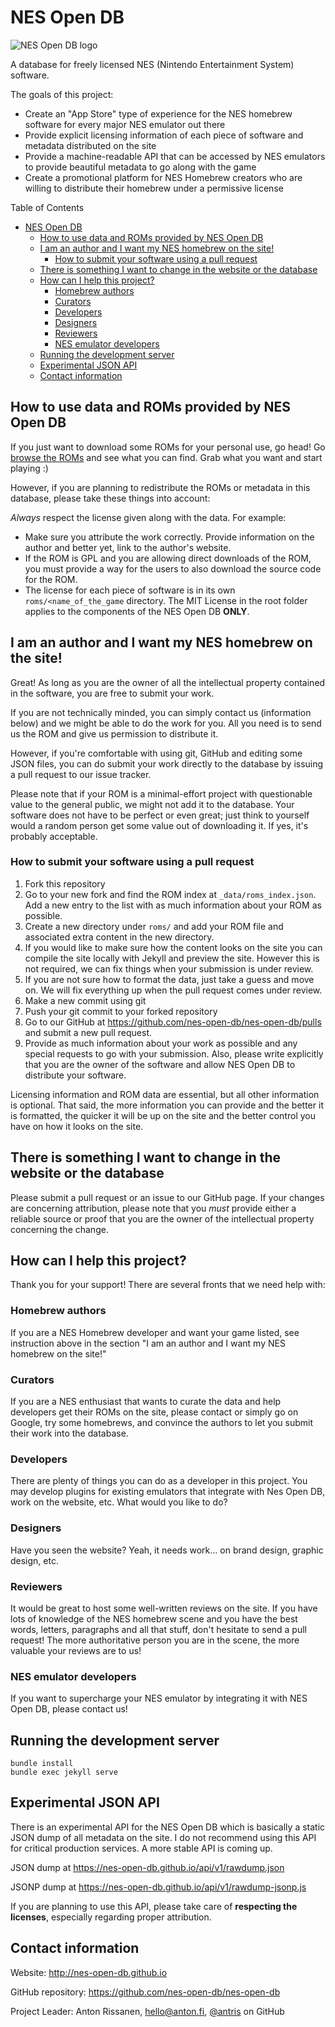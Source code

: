 # NES Open DB

![NES Open DB logo](https://nes-open-db.github.io/logo_animated.gif)

A database for freely licensed NES (Nintendo Entertainment System) software.

The goals of this project:

* Create an "App Store" type of experience for the NES homebrew software for every major NES emulator out there
* Provide explicit licensing information of each piece of software and metadata distributed on the site
* Provide a machine-readable API that can be accessed by NES emulators to provide beautiful metadata to go along with the game
* Create a promotional platform for NES Homebrew creators who are willing to distribute their homebrew under a permissive license

Table of Contents

   * [NES Open DB](#nes-open-db)
      * [How to use data and ROMs provided by NES Open DB](#how-to-use-data-and-roms-provided-by-nes-open-db)
      * [I am an author and I want my NES homebrew on the site!](#i-am-an-author-and-i-want-my-nes-homebrew-on-the-site)
         * [How to submit your software using a pull request](#how-to-submit-your-software-using-a-pull-request)
      * [There is something I want to change in the website or the database](#there-is-something-i-want-to-change-in-the-website-or-the-database)
      * [How can I help this project?](#how-can-i-help-this-project)
         * [Homebrew authors](#homebrew-authors)
         * [Curators](#curators)
         * [Developers](#developers)
         * [Designers](#designers)
         * [Reviewers](#reviewers)
         * [NES emulator developers](#nes-emulator-developers)
      * [Running the development server](#running-the-development-server)
      * [Experimental JSON API](#experimental-json-api)
      * [Contact information](#contact-information)

## How to use data and ROMs provided by NES Open DB

If you just want to download some ROMs for your personal use, go head! Go [browse the ROMs](https://nes-open-db.github.io/roms) and see what you can find. Grab what you want and start playing :)

However, if you are planning to redistribute the ROMs or metadata in this database, please take these things into account:

*Always* respect the license given along with the data. For example:

* Make sure you attribute the work correctly. Provide information on the author and better yet, link to the author's website.
* If the ROM is GPL and you are allowing direct downloads of the ROM, you must provide a way for the users to also download the source code for the ROM.
* The license for each piece of software is in its own `roms/<name_of_the_game` directory. The MIT License in the root folder applies to the components of the NES Open DB **ONLY**.

## I am an author and I want my NES homebrew on the site!

Great! As long as you are the owner of all the intellectual property contained in the software, you are free to submit your work.

If you are not technically minded, you can simply contact us (information below) and we might be able to do the work for you. All you need is to send us the ROM and give us permission to distribute it.

However, if you're comfortable with using git, GitHub and editing some JSON files, you can do submit your work directly to the database by issuing a pull request to our issue tracker.

Please note that if your ROM is a minimal-effort project with questionable value to the general public, we might
not add it to the database. Your software does not have to be perfect or even great; just think to yourself
would a random person get some value out of downloading it. If yes, it's probably acceptable.

### How to submit your software using a pull request

1. Fork this repository
2. Go to your new fork and find the ROM index at `_data/roms_index.json`. Add a new entry to the list with as much information about your ROM as possible.
3. Create a new directory under `roms/` and add your ROM file and associated extra content in the new directory.
4. If you would like to make sure how the content looks on the site you can compile the site locally with Jekyll and preview the site. However this is not required, we can fix things when your submission is under review.
5. If you are not sure how to format the data, just take a guess and move on. We will fix everything up when the pull request comes under review.
6. Make a new commit using git
7. Push your git commit to your forked repository
8. Go to our GitHub at https://github.com/nes-open-db/nes-open-db/pulls and submit a new pull request.
9. Provide as much information about your work as possible and any special requests to go with your submission. Also, please write explicitly that you are the owner of the software and allow NES Open DB to distribute your software.

Licensing information and ROM data are essential, but all other information is optional. That said, the more information you can provide and the better it is formatted, the quicker it will be up on the site and the better control you have on how it looks on the site.

## There is something I want to change in the website or the database

Please submit a pull request or an issue to our GitHub page. If your changes are concerning attribution, please note that you *must* provide either a reliable source or proof that you are the owner of the intellectual property concerning the change.

## How can I help this project?

Thank you for your support! There are several fronts that we need help with:

### Homebrew authors

If you are a NES Homebrew developer and want your game listed, see instruction above in the section "I am an author and I want my NES homebrew on the site!"

### Curators

If you are a NES enthusiast that wants to curate the data and help developers get their ROMs on the site, please contact or simply go on Google, try some homebrews, and convince the authors to let you submit their work into the database.

### Developers

There are plenty of things you can do as a developer in this project. You may develop plugins for existing emulators that integrate with Nes Open DB, work on the website, etc. What would you like to do?

### Designers

Have you seen the website? Yeah, it needs work... on brand design, graphic design, etc.

### Reviewers

It would be great to host some well-written reviews on the site. If you have lots of knowledge of the NES homebrew
scene and you have the best words, letters, paragraphs and all that stuff, don't hesitate to send a pull request!
The more authoritative person you are in the scene, the more valuable your reviews are to us!

### NES emulator developers

If you want to supercharge your NES emulator by integrating it with NES Open DB, please contact us!

## Running the development server

    bundle install
    bundle exec jekyll serve

## Experimental JSON API

There is an experimental API for the NES Open DB which is basically a static JSON dump of all metadata on the site.
I do not recommend using this API for critical production services. A more stable API is coming up.

JSON dump at https://nes-open-db.github.io/api/v1/rawdump.json

JSONP dump at https://nes-open-db.github.io/api/v1/rawdump-jsonp.js

If you are planning to use this API, please take care of **respecting the licenses**, especially regarding proper attribution.

## Contact information

Website: http://nes-open-db.github.io

GitHub repository: https://github.com/nes-open-db/nes-open-db

Project Leader: Anton Rissanen, hello@anton.fi, [@antris](https://github.com/antris) on GitHub

